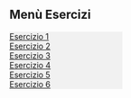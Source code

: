 <!DOCTYPE html>
<html>
<head>
<style>
ul {
  list-style-type: none;
  margin: 0;
  padding: 0;
  width: 200px;
  background-color: #f1f1f1;
}

li a {
  display: block;
  color: #000;
  padding: 8px 16px;
  text-decoration: none;
}


li a:hover {
  background-color: #555;
  color: white;
} 
  
</style>
</head>
<body>

<h2>Menù Esercizi</h2>

<ul>
  <li><a href="cubi che partono e appena diventano colorati scompaiono.html">Esercizio 1</a></li>
  <li><a href="cubi che si muovono e si toccano.html">Esercizio 2</a></li>
  <li><a href="gioco del premere quando è verde.html">Esercizio 3</a></li>
  <li><a href="numero massimo.html">Esercizio 4</a></li>
  <li><a href="sistemi operativi orario e data.html">Esercizio 5</a></li>
  <li><a href="carica un array e trova il N. maggiore.html">Esercizio 6</a></li>
</ul>

</body>
</html>
